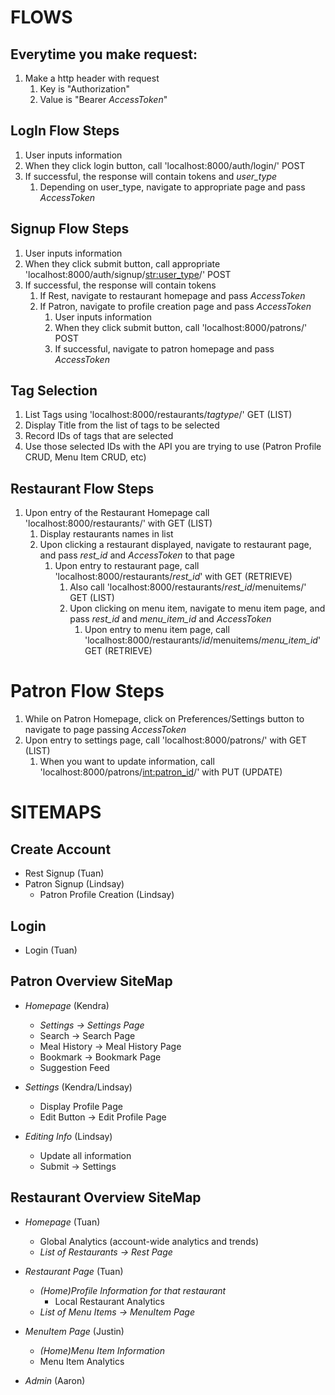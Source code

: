 
# FLOWS
## Everytime you make request:
1. Make a http header with request
   1. Key is "Authorization"
   2. Value is "Bearer *AccessToken*"

## LogIn Flow Steps
1. User inputs information
2. When they click login button, call 'localhost:8000/auth/login/' POST
3. If successful, the response will contain tokens and *user_type*
   1. Depending on user_type, navigate to appropriate page and pass *AccessToken*

## Signup Flow Steps
1. User inputs information
2. When they click submit button, call appropriate 'localhost:8000/auth/signup/<str:user_type>/' POST
3. If successful, the response will contain tokens
   1. If Rest, navigate to restaurant homepage and pass *AccessToken*
   2. If Patron, navigate to profile creation page and pass *AccessToken*
      1. User inputs information 
      2. When they click submit button, call 'localhost:8000/patrons/' POST
      3. If successful, navigate to patron homepage and pass *AccessToken*

## Tag Selection
1. List Tags using 'localhost:8000/restaurants/_tagtype_/' GET (LIST)
2. Display Title from the list of tags to be selected
3. Record IDs of tags that are selected
4. Use those selected IDs with the API you are trying to use (Patron Profile CRUD, Menu Item CRUD, etc)

## Restaurant Flow Steps
1. Upon entry of the Restaurant Homepage call 'localhost:8000/restaurants/' with GET (LIST)
   1. Display restaurants names in list
   2. Upon clicking a restaurant displayed, navigate to restaurant page, and pass *rest_id* and *AccessToken* to that page
      1. Upon entry to restaurant page, call 'localhost:8000/restaurants/*rest_id*' with GET (RETRIEVE)
         1. Also call 'localhost:8000/restaurants/*rest_id*/menuitems/' GET (LIST)
         2. Upon clicking on menu item, navigate to menu item page, and pass *rest_id* and *menu_item_id* and *AccessToken*
            1. Upon entry to menu item page, call 'localhost:8000/restaurants/*id*/menuitems/*menu_item_id*' GET (RETRIEVE)

# Patron Flow Steps
1. While on Patron Homepage, click on Preferences/Settings button to navigate to page passing *AccessToken*
2. Upon entry to settings page, call 'localhost:8000/patrons/' with GET (LIST)
   1. When you want to update information, call 'localhost:8000/patrons/<int:patron_id>/' with PUT (UPDATE)

# SITEMAPS
## Create Account
* Rest Signup (Tuan)
* Patron Signup (Lindsay) 
  * Patron Profile Creation (Lindsay)

## Login
* Login (Tuan)

## Patron Overview SiteMap
* *Homepage* (Kendra)
  * *Settings -> Settings Page*
  * Search -> Search Page
  * Meal History -> Meal History Page
  * Bookmark -> Bookmark Page
  * Suggestion Feed

* *Settings* (Kendra/Lindsay)
  * Display Profile Page
  * Edit Button -> Edit Profile Page

* *Editing Info* (Lindsay)
  * Update all information
  * Submit -> Settings


## Restaurant Overview SiteMap
* *Homepage* (Tuan)
  * Global Analytics (account-wide analytics and trends)
  * *List of Restaurants -> Rest Page* 

* *Restaurant Page* (Tuan)
  * *(Home)Profile Information for that restaurant*
    * Local Restaurant Analytics
  * *List of Menu Items -> MenuItem Page*

* *MenuItem Page* (Justin)
  * *(Home)Menu Item Information*
  * Menu Item Analytics

* *Admin* (Aaron)